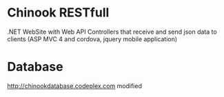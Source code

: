 Chinook RESTfull
===========

.NET WebSite with Web API Controllers that receive and send json data to clients (ASP MVC 4 and cordova, jquery mobile application)

Database
=============
  http://chinookdatabase.codeplex.com modified
  
